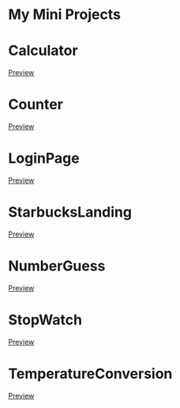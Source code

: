 # My Mini Projects
# Calculator 
<a href="https://abhikappana.github.io/MyProjects/CALCULATOR/">Preview</a>
# Counter
<a href="https://abhikappana.github.io/MyProjects/COUNTER/">Preview</a>
# LoginPage
<a href="https://abhikappana.github.io/MyProjects/LOGINPAGE/">Preview</a>
# StarbucksLanding
<a href="https://abhikappana.github.io/MyProjects/LandingPage/">Preview</a>
# NumberGuess
<a href="https://abhikappana.github.io/MyProjects/NUMBERGUESS/">Preview</a>
# StopWatch
<a href="https://abhikappana.github.io/MyProjects/STOPWATCH/">Preview</a>
# TemperatureConversion
<a href="https://abhikappana.github.io/MyProjects/TEMPERATURECONVERSION/">Preview</a>
